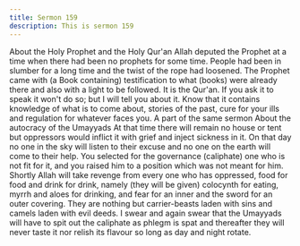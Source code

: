```yaml
---
title: Sermon 159
description: This is sermon 159
---
```


About the Holy Prophet and the Holy Qur'an
Allah deputed the Prophet at a time when there had been no prophets for some time. People
had been in slumber for a long time and the twist of the rope had loosened. The Prophet came
with (a Book containing) testification to what (books) were already there and also with a light
to be followed.
It is the Qur'an. If you ask it to speak it won't do so; but I will tell you about it. Know that it
contains knowledge of what is to come about, stories of the past, cure for your ills and
regulation for whatever faces you.
A part of the same sermon
About the autocracy of the Umayyads
At that time there will remain no house or tent but oppressors would inflict it with grief and
inject sickness in it. On that day no one in the sky will listen to their excuse and no one on the
earth will come to their help. You selected for the governance (caliphate) one who is not fit
for it, and you raised him to a position which was not meant for him.
Shortly Allah will take revenge from every one who has oppressed, food for food and drink
for drink, namely (they will be given) colocynth for eating, myrrh and aloes for drinking, and
fear for an inner and the sword for an outer covering.
They are nothing but carrier-beasts laden with sins and camels laden with evil deeds. I swear
and again swear that the Umayyads will have to spit out the caliphate as phlegm is spat and
thereafter they will never taste it nor relish its flavour so long as day and night rotate.